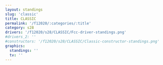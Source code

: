 ```yaml
---
layout: standings
slug: 'classic'
title: CLASSIC
permalink: '/f12020/:categories/:title'
category: s28
drivers: '/f12020/s28/CLASSIC/Fcc-driver-standings.png'
#drivers_2: ''
#constructors: '/f12020/s28/CLASSIC/Classic-constructor-standings.png'
graphics:
  standings: ''
  tv: ''
---
```


